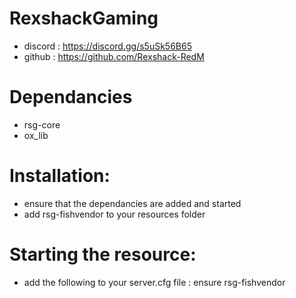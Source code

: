 # RexshackGaming
- discord : https://discord.gg/s5uSk56B65
- github : https://github.com/Rexshack-RedM

# Dependancies
- rsg-core
- ox_lib

# Installation:
- ensure that the dependancies are added and started
- add rsg-fishvendor to your resources folder

# Starting the resource:
- add the following to your server.cfg file : ensure rsg-fishvendor
